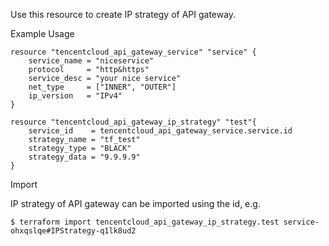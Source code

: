 Use this resource to create IP strategy of API gateway.

Example Usage

```hcl
resource "tencentcloud_api_gateway_service" "service" {
  	service_name = "niceservice"
  	protocol     = "http&https"
  	service_desc = "your nice service"
  	net_type     = ["INNER", "OUTER"]
  	ip_version   = "IPv4"
}

resource "tencentcloud_api_gateway_ip_strategy" "test"{
    service_id    = tencentcloud_api_gateway_service.service.id
    strategy_name = "tf_test"
    strategy_type = "BLACK"
    strategy_data = "9.9.9.9"
}
```

Import

IP strategy of API gateway can be imported using the id, e.g.

```
$ terraform import tencentcloud_api_gateway_ip_strategy.test service-ohxqslqe#IPStrategy-q1lk8ud2
```